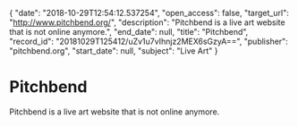 {
  "date": "2018-10-29T12:54:12.537254", 
  "open_access": false, 
  "target_url": "http://www.pitchbend.org/", 
  "description": "Pitchbend is a live art website that is not online anymore.", 
  "end_date": null, 
  "title": "Pitchbend", 
  "record_id": "20181029T125412/uZv1u7vIhnjz2MEX6sGzyA==", 
  "publisher": "pitchbend.org", 
  "start_date": null, 
  "subject": "Live Art"
}

# Pitchbend

Pitchbend is a live art website that is not online anymore.